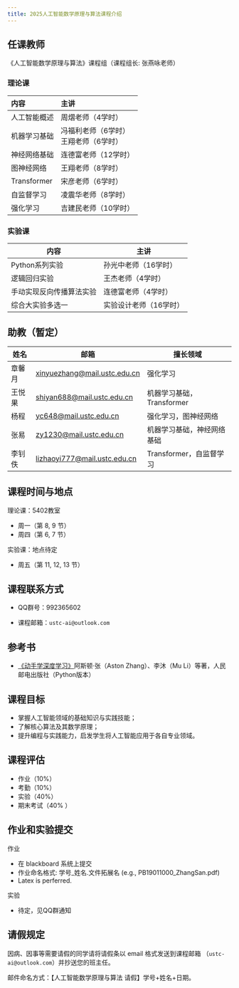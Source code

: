 ```yaml
---
title: 2025人工智能数学原理与算法课程介绍
---
```


## 任课教师

《人工智能数学原理与算法》课程组（课程组长: 张燕咏老师）

### 理论课

| 内容 | 主讲 |
| :- | :- |
| 人工智能概述 | 周熠老师（4学时） |
| 机器学习基础 | 冯福利老师（6学时）<br>王翔老师（6学时） |
| 神经网络基础 | 连德富老师（12学时） |
| 图神经网络 | 王翔老师（8学时） |
| Transformer | 宋彦老师（6学时） |
| 自监督学习 | 凌震华老师（8学时） |
| 强化学习 | 吉建民老师（10学时） |

### 实验课

| 内容                     | 主讲                   |
| ------------------------ | ---------------------- |
| Python系列实验           | 孙光中老师（16学时）   |
| 逻辑回归实验             | 王杰老师（4学时）      |
| 手动实现反向传播算法实验 | 连德富老师（4学时）    |
| 综合大实验多选一         | 实验设计老师（16学时） |

## 助教（暂定）

| 姓名   | 邮箱                           | 擅长领域 |
| ------ | ------------------------------ | ------ |
| 章馨月 | xinyuezhang@mail.ustc.edu.cn | 强化学习 |
| 王悦果 | shiyan688@mail.ustc.edu.cn | 机器学习基础，Transformer |
| 杨程 | yc648@mail.ustc.edu.cn | 强化学习，图神经网络 |
| 张易 | zy1230@mail.ustc.edu.cn | 机器学习基础，神经网络基础 |
| 李钊佚 | lizhaoyi777@mail.ustc.edu.cn | Transformer，自监督学习 |

## 课程时间与地点

理论课：5402教室

- 周一（第 8, 9 节）
- 周四（第 6, 7 节）

实验课：地点待定

-   周五（第 11, 12, 13 节）

## 课程联系方式

-   QQ群号：992365602

-   课程邮箱：`ustc-ai@outlook.com`

## 参考书

-   [《动手学深度学习》](https://zh.d2l.ai/index.html)阿斯顿·张（Aston Zhang）、李沐（Mu Li）等著，人民邮电出版社（Python版本）

## 课程目标

- 掌握人工智能领域的基础知识与实践技能；
- 了解核心算法及其数学原理；
- 提升编程与实践能力，启发学生将人工智能应用于各自专业领域。

## 课程评估

- 作业（10%）
- 考勤（10%）
- 实验（40%）
- 期末考试（40% ）


## 作业和实验提交

作业

-   在 blackboard 系统上提交
-   作业命名格式: 学号_姓名.文件拓展名 (e.g., PB19011000_ZhangSan.pdf) 
-   Latex is perferred.  

实验

-   待定，见QQ群通知

## 请假规定

因病、因事等需要请假的同学请将请假条以 email 格式发送到课程邮箱 （`ustc-ai@outlook.com`）并抄送您的班主任。

邮件命名方式：【人工智能数学原理与算法 请假】学号+姓名+日期。
